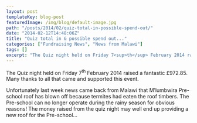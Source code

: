 ```yaml
---
layout: post
templateKey: blog-post
featuredImage: /img/blog/default-image.jpg
path: "/posts/2014/02/quiz-total-in-possible-spend-out/"
date: "2014-02-12T14:48:06Z"
title: "Quiz total in & possible spend out..."
categories: ["Fundraising News", "News from Malawi"]
tags: []
excerpt: "The Quiz night held on Friday 7<sup>th</sup> February 2014 raised a fantastic £972.85.  Many thanks..."
---
```


The Quiz night held on Friday 7<sup>th</sup> February 2014 raised a fantastic £972.85.  Many thanks to all that came and supported this event.

Unfortunately last week news came back from Malawi that M’lumbwira Pre-school roof has blown off because termites had eaten the roof timbers. The Pre-school can no longer operate during the rainy season for obvious reasons! The money raised from the quiz night may well end up providing a new roof for the Pre-school...